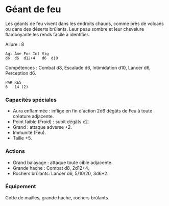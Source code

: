 # Géant de feu

Les géants de feu vivent dans les endroits chauds, comme près de volcans ou dans des déserts brûlants. Leur peau sombre et leur chevelure flamboyante les rends facile à identifier.

Allure : 8

	Agi	Âme	For	Int	Vig
	d6	d6	d12+4	d6	d10

Compétences : Combat d8, Escalade d6, Intimidation d10, Lancer d6, Perception d6.

	PAR	RES
	6	14 (2)

### Capacités spéciales
- Aura enflammée : inflige en fin d'action 2d6 dégâts de Feu à toute créature adjacente.
- Point faible (Froid) : subit dégâts x2.
- Grand : attaque adverse +2.
- Immunité (Feu).
- Taille +5.

### Actions
- Grand balayage : attaque toute cible adjacente.
- Grande hache : Combat d8, 2d12+4.
- Rochers brûlants: Lancer d6, 5/10/20, 3d6+2.

### Équipement
Cotte de mailles, grande hache, rochers brûlants.
